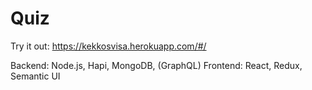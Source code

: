 # Quiz
Try it out: https://kekkosvisa.herokuapp.com/#/

Backend: Node.js, Hapi, MongoDB, (GraphQL)
Frontend: React, Redux, Semantic UI
